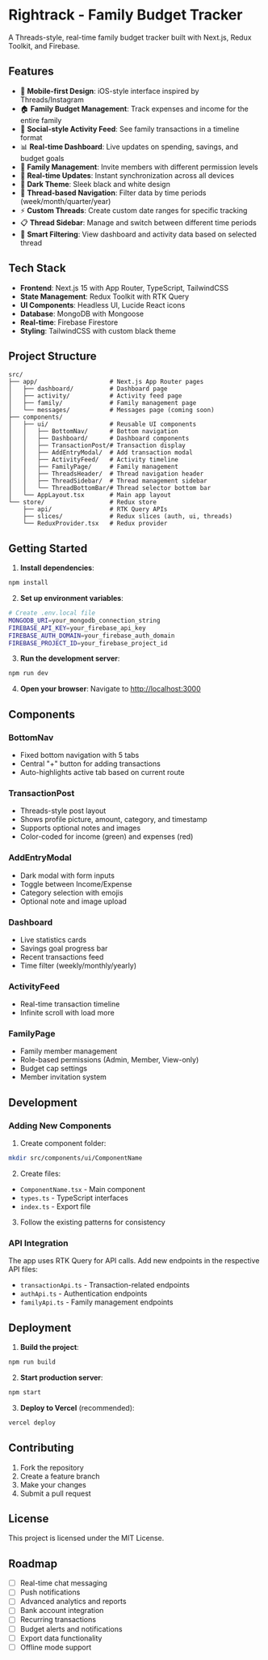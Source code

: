 # Rightrack - Family Budget Tracker

A Threads-style, real-time family budget tracker built with Next.js, Redux Toolkit, and Firebase.

## Features

- 📱 **Mobile-first Design**: iOS-style interface inspired by Threads/Instagram
- 🏠 **Family Budget Management**: Track expenses and income for the entire family
- 💬 **Social-style Activity Feed**: See family transactions in a timeline format
- 📊 **Real-time Dashboard**: Live updates on spending, savings, and budget goals
- 👥 **Family Management**: Invite members with different permission levels
- 🔄 **Real-time Updates**: Instant synchronization across all devices
- 🎨 **Dark Theme**: Sleek black and white design
- 🧵 **Thread-based Navigation**: Filter data by time periods (week/month/quarter/year)
- ⚡ **Custom Threads**: Create custom date ranges for specific tracking
- 📋 **Thread Sidebar**: Manage and switch between different time periods
- 🎯 **Smart Filtering**: View dashboard and activity data based on selected thread

## Tech Stack

- **Frontend**: Next.js 15 with App Router, TypeScript, TailwindCSS
- **State Management**: Redux Toolkit with RTK Query
- **UI Components**: Headless UI, Lucide React icons
- **Database**: MongoDB with Mongoose
- **Real-time**: Firebase Firestore
- **Styling**: TailwindCSS with custom black theme

## Project Structure

```
src/
├── app/                    # Next.js App Router pages
│   ├── dashboard/          # Dashboard page
│   ├── activity/           # Activity feed page
│   ├── family/             # Family management page
│   └── messages/           # Messages page (coming soon)
├── components/
│   ├── ui/                 # Reusable UI components
│   │   ├── BottomNav/      # Bottom navigation
│   │   ├── Dashboard/      # Dashboard components
│   │   ├── TransactionPost/# Transaction display
│   │   ├── AddEntryModal/  # Add transaction modal
│   │   ├── ActivityFeed/   # Activity timeline
│   │   ├── FamilyPage/     # Family management
│   │   ├── ThreadsHeader/  # Thread navigation header
│   │   ├── ThreadSidebar/  # Thread management sidebar
│   │   └── ThreadBottomBar/# Thread selector bottom bar
│   └── AppLayout.tsx       # Main app layout
└── store/                  # Redux store
    ├── api/                # RTK Query APIs
    ├── slices/             # Redux slices (auth, ui, threads)
    └── ReduxProvider.tsx   # Redux provider
```

## Getting Started

1. **Install dependencies**:
```bash
npm install
```

2. **Set up environment variables**:
```bash
# Create .env.local file
MONGODB_URI=your_mongodb_connection_string
FIREBASE_API_KEY=your_firebase_api_key
FIREBASE_AUTH_DOMAIN=your_firebase_auth_domain
FIREBASE_PROJECT_ID=your_firebase_project_id
```

3. **Run the development server**:
```bash
npm run dev
```

4. **Open your browser**:
Navigate to [http://localhost:3000](http://localhost:3000)

## Components

### BottomNav
- Fixed bottom navigation with 5 tabs
- Central "+" button for adding transactions
- Auto-highlights active tab based on current route

### TransactionPost
- Threads-style post layout
- Shows profile picture, amount, category, and timestamp
- Supports optional notes and images
- Color-coded for income (green) and expenses (red)

### AddEntryModal
- Dark modal with form inputs
- Toggle between Income/Expense
- Category selection with emojis
- Optional note and image upload

### Dashboard
- Live statistics cards
- Savings goal progress bar
- Recent transactions feed
- Time filter (weekly/monthly/yearly)

### ActivityFeed
- Real-time transaction timeline
- Infinite scroll with load more

### FamilyPage
- Family member management
- Role-based permissions (Admin, Member, View-only)
- Budget cap settings
- Member invitation system

## Development

### Adding New Components

1. Create component folder:
```bash
mkdir src/components/ui/ComponentName
```

2. Create files:
- `ComponentName.tsx` - Main component
- `types.ts` - TypeScript interfaces
- `index.ts` - Export file

3. Follow the existing patterns for consistency

### API Integration

The app uses RTK Query for API calls. Add new endpoints in the respective API files:
- `transactionApi.ts` - Transaction-related endpoints
- `authApi.ts` - Authentication endpoints  
- `familyApi.ts` - Family management endpoints

## Deployment

1. **Build the project**:
```bash
npm run build
```

2. **Start production server**:
```bash
npm start
```

3. **Deploy to Vercel** (recommended):
```bash
vercel deploy
```

## Contributing

1. Fork the repository
2. Create a feature branch
3. Make your changes
4. Submit a pull request

## License

This project is licensed under the MIT License.

## Roadmap

- [ ] Real-time chat messaging
- [ ] Push notifications
- [ ] Advanced analytics and reports
- [ ] Bank account integration
- [ ] Recurring transactions
- [ ] Budget alerts and notifications
- [ ] Export data functionality
- [ ] Offline mode support
